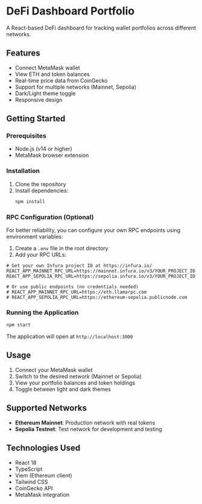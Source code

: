 # DeFi Dashboard Portfolio

A React-based DeFi dashboard for tracking wallet portfolios across different networks.

## Features

- Connect MetaMask wallet
- View ETH and token balances
- Real-time price data from CoinGecko
- Support for multiple networks (Mainnet, Sepolia)
- Dark/Light theme toggle
- Responsive design

## Getting Started

### Prerequisites

- Node.js (v14 or higher)
- MetaMask browser extension

### Installation

1. Clone the repository
2. Install dependencies:
   ```bash
   npm install
   ```

### RPC Configuration (Optional)

For better reliability, you can configure your own RPC endpoints using environment variables:

1. Create a `.env` file in the root directory
2. Add your RPC URLs:

```env
# Get your own Infura project ID at https://infura.io/
REACT_APP_MAINNET_RPC_URL=https://mainnet.infura.io/v3/YOUR_PROJECT_ID
REACT_APP_SEPOLIA_RPC_URL=https://sepolia.infura.io/v3/YOUR_PROJECT_ID

# Or use public endpoints (no credentials needed)
# REACT_APP_MAINNET_RPC_URL=https://eth.llamarpc.com
# REACT_APP_SEPOLIA_RPC_URL=https://ethereum-sepolia.publicnode.com
```

### Running the Application

```bash
npm start
```

The application will open at `http://localhost:3000`

## Usage

1. Connect your MetaMask wallet
2. Switch to the desired network (Mainnet or Sepolia)
3. View your portfolio balances and token holdings
4. Toggle between light and dark themes

## Supported Networks

- **Ethereum Mainnet**: Production network with real tokens
- **Sepolia Testnet**: Test network for development and testing

## Technologies Used

- React 18
- TypeScript
- Viem (Ethereum client)
- Tailwind CSS
- CoinGecko API
- MetaMask integration